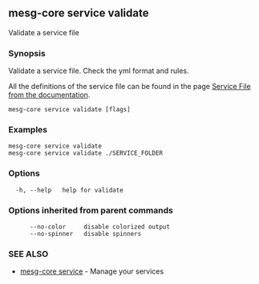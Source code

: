 ## mesg-core service validate

Validate a service file

### Synopsis

Validate a service file. Check the yml format and rules.

All the definitions of the service file can be found in the page [Service File from the documentation](https://docs.mesg.com/guide/service/service-file.html).

```
mesg-core service validate [flags]
```

### Examples

```
mesg-core service validate
mesg-core service validate ./SERVICE_FOLDER
```

### Options

```
  -h, --help   help for validate
```

### Options inherited from parent commands

```
      --no-color     disable colorized output
      --no-spinner   disable spinners
```

### SEE ALSO

* [mesg-core service](mesg-core_service.md)	 - Manage your services

